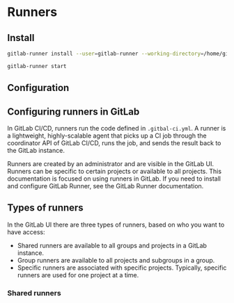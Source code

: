 # Runners

## Install

```bash
gitlab-runner install --user=gitlab-runner --working-directory=/home/gitlab-runner

gitlab-runner start
```

## Configuration



## Configuring runners in GitLab

In GitLab CI/CD, runners run the code defined in `.gitbal-ci.yml`. A runner is a lightweight, highly-scalable agent that picks up a CI job through the coordinator API of GitLab CI/CD, runs the job, and sends the result back to the GitLab instance.

Runners are created by an administrator and are visible in the GitLab UI. Runners can be specific to certain projects or available to all projects. This documentation is focused on using runners in GitLab. If you need to install and configure GitLab Runner, see the GitLab Runner documentation.

## Types of runners

In the GitLab UI there are three types of runners, based on who you want to have access:

- Shared runners are available to all groups and projects in a GitLab instance.
- Group runners are available to all projects and subgroups in a group.
- Specific runners are associated with specific projects. Typically, specific runners are used for one project at a time.

### Shared runners

